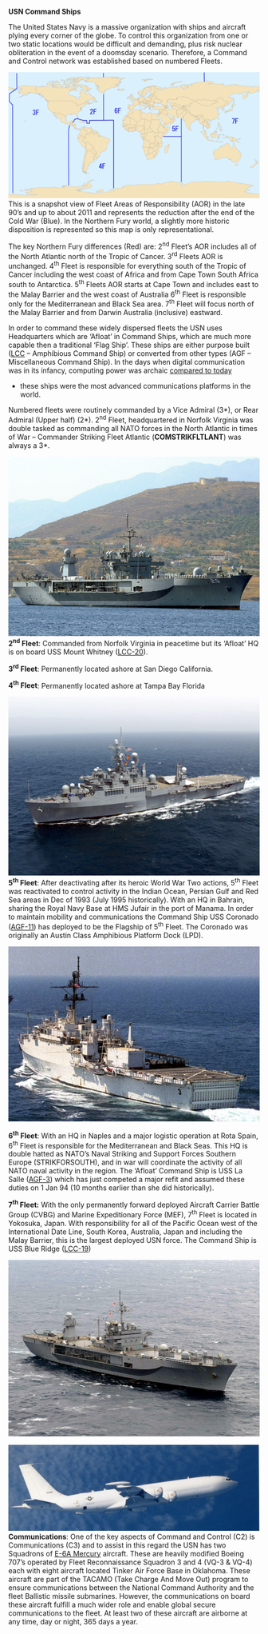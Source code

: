 **USN Command Ships**

The United States Navy is a massive organization with ships and aircraft
plying every corner of the globe. To control this organization from one
or two static locations would be difficult and demanding, plus risk
nuclear obliteration in the event of a doomsday scenario. Therefore, a
Command and Control network was established based on numbered Fleets.

![](/assets/images/nato/us/navy/command-ships/image1.png)This is a
snapshot view of Fleet Areas of Responsibility (AOR) in the late 90’s
and up to about 2011 and represents the reduction after the end of the
Cold War (Blue). In the Northern Fury world, a slightly more historic
disposition is represented so this map is only representational.

The key Northern Fury differences (Red) are: 2<sup>nd</sup> Fleet’s AOR
includes all of the North Atlantic north of the Tropic of Cancer.
3<sup>rd</sup> Fleets AOR is unchanged. 4<sup>th</sup> Fleet is
responsible for everything south of the Tropic of Cancer including the
west coast of Africa and from Cape Town South Africa south to
Antarctica. 5<sup>th</sup> Fleets AOR starts at Cape Town and includes
east to the Malay Barrier and the west coast of Australia 6<sup>th</sup>
Fleet is responsible only for the Mediterranean and Black Sea area.
7<sup>th</sup> Fleet will focus north of the Malay Barrier and from
Darwin Australia (inclusive) eastward.

In order to command these widely dispersed fleets the USN uses
Headquarters which are ‘Afloat’ in Command Ships, which are much more
capable then a traditional ‘Flag Ship’. These ships are either purpose
built ([LCC](https://fas.org/man/dod-101/sys/ship/lcc-19.htm) –
Amphibious Command Ship) or converted from other types (AGF –
Miscellaneous Command Ship). In the days when digital communication was
in its infancy, computing power was archaic [compared to
today](http://www.relativelyinteresting.com/comparing-todays-computers-to-1995s/)
- these ships were the most advanced communications platforms in the
world.

Numbered fleets were routinely commanded by a Vice Admiral (3\*), or
Rear Admiral (Upper half) (2\*). 2<sup>nd</sup> Fleet, headquartered in
Norfolk Virginia was double tasked as commanding all NATO forces in the
North Atlantic in times of War – Commander Striking Fleet Atlantic
(**COMSTRIKFLTLANT**) was always a
3\*.

![](/assets/images/nato/us/navy/command-ships/image2.jpeg)**2<sup>nd</sup>
Fleet**: Commanded from Norfolk Virginia in peacetime but its ‘Afloat’
HQ is on board USS Mount Whitney
([LCC-20](https://en.wikipedia.org/wiki/USS_Mount_Whitney_\(LCC-20\))).

**3<sup>rd</sup> Fleet**: Permanently located ashore at San Diego
California.

**4<sup>th</sup> Fleet**: Permanently located ashore at Tampa Bay
Florida

![](/assets/images/nato/us/navy/command-ships/image3.png)**5<sup>th</sup>
Fleet**: After deactivating after its heroic World War Two actions,
5<sup>th</sup> Fleet was reactivated to control activity in the Indian
Ocean, Persian Gulf and Red Sea areas in Dec of 1993 (July 1995
historically). With an HQ in Bahrain, sharing the Royal Navy Base at HMS
Jufair in the port of Manama. In order to maintain mobility and
communications the Command Ship USS Coronado
([AGF-11](https://fas.org/man/dod-101/sys/ship/agf-11.htm)) has deployed
to be the Flagship of 5<sup>th</sup> Fleet. The Coronado was originally
an Austin Class Amphibious Platform Dock (LPD).

![](/assets/images/nato/us/navy/command-ships/image4.jpg)

**6<sup>th</sup> Fleet**: With an HQ in Naples and a major logistic
operation at Rota Spain, 6<sup>th</sup> Fleet is responsible for the
Mediterranean and Black Seas. This HQ is double hatted as NATO’s Naval
Striking and Support Forces Southern Europe (STRIKFORSOUTH), and in war
will coordinate the activity of all NATO naval activity in the region.
The ‘Afloat’ Command Ship is USS La Salle
([AGF-3](https://fas.org/man/dod-101/sys/ship/agf-3.htm)) which has just
competed a major refit and assumed these duties on 1 Jan 94 (10 months
earlier than she did historically).

**7<sup>th</sup> Fleet:** With the only permanently forward deployed
Aircraft Carrier Battle Group (CVBG) and Marine Expeditionary Force
(MEF), 7<sup>th</sup> Fleet is located in Yokosuka, Japan. With
responsibility for all of the Pacific Ocean west of the International
Date Line, South Korea, Australia, Japan and including the Malay
Barrier, this is the largest deployed USN force. The Command Ship is USS
Blue Ridge
([LCC-19](https://en.wikipedia.org/wiki/USS_Blue_Ridge_\(LCC-19\)))

![](/assets/images/nato/us/navy/command-ships/image5.jpg)

![](/assets/images/nato/us/navy/command-ships/image6.jpeg)**Communications**:
One of the key aspects of Command and Control (C2) is Communications
(C3) and to assist in this regard the USN has two Squadrons of [E-6A
Mercury](https://fas.org/nuke/guide/usa/c3i/e-6.htm) aircraft. These are
heavily modified Boeing 707’s operated by Fleet Reconnaissance Squadron
3 and 4 (VQ-3 & VQ-4) each with eight aircraft located Tinker Air Force
Base in Oklahoma. These aircraft are part of the TACAMO (Take Charge And
Move Out) program to ensure communications between the National Command
Authority and the fleet Ballistic missile submarines. However, the
communications on board these aircraft fulfill a much wider role and
enable global secure communications to the fleet. At least two of these
aircraft are airborne at any time, day or night, 365 days a year.
